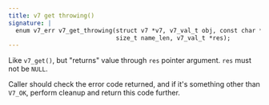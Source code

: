 ```yaml
---
title: v7 get throwing()
signature: |
  enum v7_err v7_get_throwing(struct v7 *v7, v7_val_t obj, const char *name,
                              size_t name_len, v7_val_t *res);
---
```


Like `v7_get()`, but "returns" value through `res` pointer argument.
`res` must not be `NULL`.

Caller should check the error code returned, and if it's something other
than `V7_OK`, perform cleanup and return this code further. 

